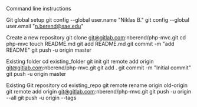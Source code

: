 Command line instructions

Git global setup
git config --global user.name "Niklas B."
git config --global user.email "n.berend@sae.edu"

Create a new repository
git clone git@gitlab.com:nberend/php-mvc.git
cd php-mvc
touch README.md
git add README.md
git commit -m "add README"
git push -u origin master

Existing folder
cd existing_folder
git init
git remote add origin git@gitlab.com:nberend/php-mvc.git
git add .
git commit -m "Initial commit"
git push -u origin master

Existing Git repository
cd existing_repo
git remote rename origin old-origin
git remote add origin git@gitlab.com:nberend/php-mvc.git
git push -u origin --all
git push -u origin --tags
